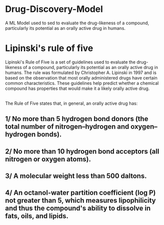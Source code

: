 # Drug-Discovery-Model<br/>
A ML Model used to sed to evaluate the drug-likeness of a compound, particularly its potential as an orally active drug in humans.<br/>
# Lipinski's rule of five<br/>

Lipinski's Rule of Five is a set of guidelines used to evaluate the drug-likeness of a compound, particularly its potential as an orally active drug in humans. The rule was formulated by Christopher A. Lipinski in 1997 and is based on the observation that most orally administered drugs have certain common characteristics. These guidelines help predict whether a chemical compound has properties that would make it a likely orally active drug.<br/><br/>

The Rule of Five states that, in general, an orally active drug has:

## 1/ No more than 5 hydrogen bond donors (the total number of nitrogen–hydrogen and oxygen–hydrogen bonds).
## 2/ No more than 10 hydrogen bond acceptors (all nitrogen or oxygen atoms).
## 3/ A molecular weight less than 500 daltons.
## 4/ An octanol-water partition coefficient (log P) not greater than 5, which measures lipophilicity and thus the compound's ability to dissolve in fats, oils, and lipids.
